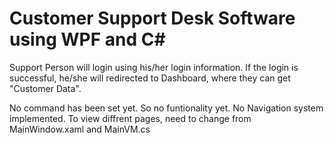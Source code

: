 # Customer Support Desk Software using WPF and C#

Support Person will login using his/her login information.
If the login is successful, he/she will redirected to Dashboard, where they can get "Customer Data".

No command has been set yet. So no funtionality yet.
No Navigation system implemented. To view diffrent pages, need to change from MainWindow.xaml and MainVM.cs
